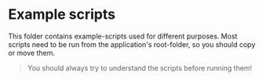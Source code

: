 # Example scripts

This folder contains example-scripts used for different purposes.
Most scripts need to be run from the application's root-folder, so you should copy or move them.

> You should always try to understand the scripts before running them!
